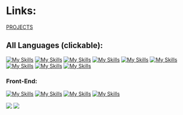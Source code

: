 # Links:
[PROJECTS](https://github.com/ProjectBOSZ)

## All Languages (clickable): 

[![My Skills](https://skillicons.dev/icons?i=angular&theme=dark)](https://github.com/AngularBOSZ)
[![My Skills](https://skillicons.dev/icons?i=c,cpp&theme=dark)](https://github.com/C-CppBOSZ)
[![My Skills](https://skillicons.dev/icons?i=cs&theme=dark)](https://github.com/CsBOSZ)
[![My Skills](https://skillicons.dev/icons?i=dart,flutter&theme=dark)](https://github.com/Dart-FlutterBOSZ)
[![My Skills](https://skillicons.dev/icons?i=java&theme=dark)](https://github.com/JavaBOSZ)
[![My Skills](https://skillicons.dev/icons?i=javascript&theme=dark)](https://github.com/JavaScriptBOSZ)
[![My Skills](https://skillicons.dev/icons?i=react&theme=dark)](https://github.com/ReactBOSZ)
[![My Skills](https://skillicons.dev/icons?i=rust&theme=dark)](https://github.com/RustBOSZ)
[![My Skills](https://skillicons.dev/icons?i=vue&theme=dark)](https://github.com/VueBOSZ)

### Front-End:

[![My Skills](https://skillicons.dev/icons?i=javascript&theme=dark)](https://github.com/JavaScriptBOSZ)
[![My Skills](https://skillicons.dev/icons?i=vue&theme=dark)](https://github.com/VueBOSZ)
[![My Skills](https://skillicons.dev/icons?i=react&theme=dark)](https://github.com/ReactBOSZ)
[![My Skills](https://skillicons.dev/icons?i=angular&theme=dark)](https://github.com/AngularBOSZ)

<div>
  <img align="center" src="https://github-readme-stats.vercel.app/api/top-langs/?username=Bartkk0&layout=compact&theme=radical" />
  <img align="center" src="https://github-readme-stats.vercel.app/api?username=Bartkk0&show_icons=true&theme=radical" />
</div
